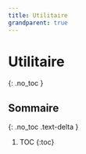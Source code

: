 ```yaml
---
title: Utilitaire
grandparent: true
---
```


# Utilitaire
{: .no_toc }

## Sommaire
{: .no_toc .text-delta }

1. TOC
{:toc}
